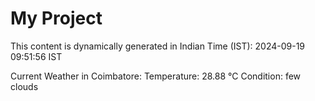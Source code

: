 # My Project

This content is dynamically generated in Indian Time (IST): 2024-09-19 09:51:56 IST


Current Weather in Coimbatore:
Temperature: 28.88 °C
Condition: few clouds
